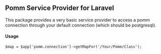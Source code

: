 ## Pomm Service Provider for Laravel

This package provides a very basic service provider to access a pomm connection through your default connection (which should be postgresql).

#### Usage
	$map = $app['pomm.connection']->getMapFor('/Your/Pomm/Class');
	